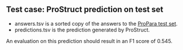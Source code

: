 ## Test case: ProStruct prediction on test set

* answers.tsv is a sorted copy of the answers to the [ProPara test set](../../data/test/).
* predictions.tsv is the prediction generated by ProStruct.

An evaluation on this prediction should result in an F1 score of 0.545.
